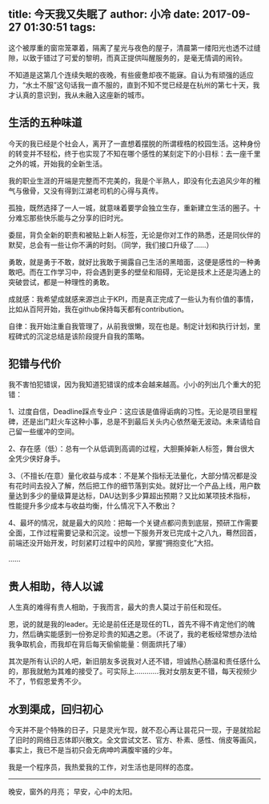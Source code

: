 title: 今天我又失眠了
author: 小冷
date: 2017-09-27 01:30:51
tags:
---
这个被厚重的窗帘笼罩着，隔离了星光与夜色的屋子，清晨第一缕阳光也透不过缝隙，以致于错过了可爱的黎明，而真正提供叫醒服务的，是毫无情调的闹铃。

不知道是这第几个连续失眠的夜晚，有些疲惫却夜不能寐。自认为有顽强的适应力，“水土不服”这句话我一直不服的，直到不知不觉已经是在杭州的第七十天，我才认真的意识到，我从未融入这座新的城市。

## 生活的五种味道

今天的我已经是个社会人，离开了一直想着摆脱的所谓桎梏的校园生活。这种身份的转变并不轻松，终于也实现了不知在哪个感性的某刻定下的小目标：去一座千里之外的城，开始我的全新生活。

我的职业生涯的开端是完整而不完美的，我是个半熟人，即没有化去追风少年的稚气与傲骨，又没有得到江湖老司机的心得与真传。

孤独，既然选择了一人一城，就意味着要学会独立生存，重新建立生活的圈子。十分难忘那些快乐能与之分享的旧时光。

委屈，背负全新的职责和被贴上新人标签，无论是你对工作的熟悉，还是同伙伴的默契，总会有一些让你不满的时刻。（同学，我们接口升级了……）

勇敢，就是勇于不敢，就好比我敢于揭露自己生活的黑暗面，这便是感性的一种勇敢吧。而在工作学习中，将会遇到更多的壁垒和阻碍，无论是技术上还是沟通上的突破尝试，都是一种理性的勇敢。

成就感：我希望成就感来源岂止于KPI，而是真正完成了一些认为有价值的事情，比如从百阿开始，我在github保持每天都有contribution。

自律：我开始注重自我管理了，从前我很懒，现在也是。制定计划和执行计划，里程碑式的沉淀总结是该阶段提升自我的策略。


## 犯错与代价

我不害怕犯错误，因为我知道犯错误的成本会越来越高。小小的列出几个重大的犯错：

1、过度自信，Deadline踩点专业户：这应该是值得诟病的习性。无论是项目里程碑，还是出门赶火车这种小事，总是不到最后关头内心依然毫无波动。未来请给自己留一些缓冲的空间。

2、存在感（低）：总有一个从低调到高调的过程，大胆撕掉新人标签，舞台很大全凭少侠好身手。

3、（不擅长/在意）量化收益与成本：不是某个指标无法量化，大部分情况都是没有花时间去投入了解，然后把工作的细节落到实处。就好比一个产品上线，用户数量达到多少的量级算是达标，DAU达到多少算超出预期？又比如某项技术指标，性能提升多少成本与收益均衡，什么情况下入不敷出？

4、最坏的情况，就是最大的风险：把每一个关键点都问责到底层，预研工作需要全面，工作过程需要记录和沉淀。设想一下服务开发已完成十之八九，蓦然回首，前端还没开始开发，时刻紧盯过程中的风险，掌握“拥抱变化”大招。

……


## 贵人相助，待人以诚

人生真的难得有贵人相助，于我而言，最大的贵人莫过于前任和现任。

恩，说的就是我的leader。无论是前任还是现任的TL，首先不得不肯定他们的魄力，然后确实能感到一份弥足珍贵的知遇之恩。（不说了，我的老板经常想办法给我争取机会，而我却在背后每天偷偷能量：侧面烘托了壕）

其次是所有认识的人吧，新旧朋友多说我对人还不错，坦诚热心肠温和责任感什么的，那我就勉为其难的接受了。可实际上…………我对女朋友更不错，每天视频少不了，节假恩爱秀不少。


## 水到渠成，回归初心

今天并不是个特殊的日子，只是灵光乍现，就不忍心再让昙花只一现，于是就拾起了旧时的网络日志体即兴散文。全文尝试文艺、官方、朴素、感性、俏皮等画风，事实上，我已不是当初只会无病呻吟满腹牢骚的少年。

我是一个程序员，我热爱我的工作，对生活也是同样的态度。

---
晚安，窗外的月亮；
早安，心中的太阳。

